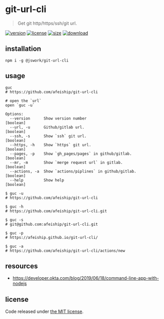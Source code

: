 # git-url-cli
> Get git http/https/ssh/git url.

[![version][version-image]][version-url]
[![license][license-image]][license-url]
[![size][size-image]][size-url]
[![download][download-image]][download-url]


## installation
```shell
npm i -g @jswork/git-url-cli
```

## usage
```shell
guc
# https://github.com/afeiship/git-url-cli

# open the `url`
open `guc -u`
```
~~~
Options:
  --version      Show version number                                   [boolean]
  --url, -u      Github/gitlab url.                                    [boolean]
  --ssh, -s      Show `ssh` git url.                                   [boolean]
  --https, -h    Show `https` git url.                                 [boolean]
  --pages, -p    Show `gh_pages/pages` in github/gitlab.               [boolean]
  --mr, -m       Show `merge request url` in gitlab.                   [boolean]
  --actions, -a  Show `actions/piplines` in github/gitlab.             [boolean]
  --help         Show help                                             [boolean]
~~~

```shell
$ guc -u
# https://github.com/afeiship/git-url-cli

$ guc -h
# https://github.com/afeiship/git-url-cli.git

$ guc -s
# git@github.com:afeiship/git-url-cli.git

$ guc -p
# https://afeiship.github.io/git-url-cli/

$ guc -a
# https://github.com/afeiship/git-url-cli/actions/new
```

## resources
- https://developer.okta.com/blog/2019/06/18/command-line-app-with-nodejs

## license
Code released under [the MIT license](https://github.com/afeiship/git-url-cli/blob/master/LICENSE.txt).

[version-image]: https://img.shields.io/npm/v/@jswork/git-url-cli
[version-url]: https://npmjs.org/package/@jswork/git-url-cli

[license-image]: https://img.shields.io/npm/l/@jswork/git-url-cli
[license-url]: https://github.com/afeiship/git-url-cli/blob/master/LICENSE.txt

[size-image]: https://img.shields.io/bundlephobia/minzip/@jswork/git-url-cli
[size-url]: https://github.com/afeiship/git-url-cli/blob/master/dist/git-url-cli.min.js

[download-image]: https://img.shields.io/npm/dm/@jswork/git-url-cli
[download-url]: https://www.npmjs.com/package/@jswork/git-url-cli
